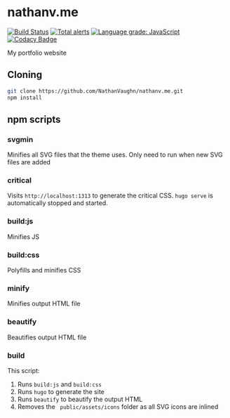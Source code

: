 # nathanv.me
[![Build Status](https://github.com/NathanVaughn/nathanv.me/workflows/Build/badge.svg)](https://github.com/NathanVaughn/nathanv.me/actions?workflow=Build)
[![Total alerts](https://img.shields.io/lgtm/alerts/g/NathanVaughn/nathanv.me.svg?logo=lgtm&logoWidth=18)](https://lgtm.com/projects/g/NathanVaughn/nathanv.me/alerts/)
[![Language grade: JavaScript](https://img.shields.io/lgtm/grade/javascript/g/NathanVaughn/nathanv.me.svg?logo=lgtm&logoWidth=18)](https://lgtm.com/projects/g/NathanVaughn/nathanv.me/context:javascript)
[![Codacy Badge](https://api.codacy.com/project/badge/Grade/5aa3bcdc68514799ab98e8f67e8c29c1)](https://www.codacy.com/manual/NathanVaughn/nathanv.me?utm_source=github.com&amp;utm_medium=referral&amp;utm_content=NathanVaughn/nathanv.me&amp;utm_campaign=Badge_Grade)

My portfolio website

## Cloning

```bash
git clone https://github.com/NathanVaughn/nathanv.me.git
npm install
```

## npm scripts

### svgmin

Minifies all SVG files that the theme uses. Only need to run when new SVG files are added

### critical

Visits `http://localhost:1313` to generate the critical CSS. `hugo serve` is automatically stopped and started.

### build:js

Minifies JS

### build:css

Polyfills and minifies CSS

### minify

Minifies output HTML file

### beautify

Beautifies output HTML file

### build

This script:
1. Runs `build:js` and `build:css`
2. Runs `hugo` to generate the site
3. Runs `beautify` to beautify the output HTML
4. Removes the ` public/assets/icons` folder as all SVG icons are inlined
